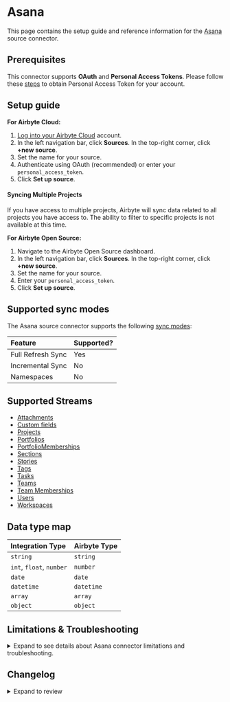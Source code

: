 # Asana

<HideInUI>

This page contains the setup guide and reference information for the [Asana](https://www.asana.com) source connector.

</HideInUI>

## Prerequisites

This connector supports **OAuth** and **Personal Access Tokens**. Please follow these [steps](https://developers.asana.com/docs/personal-access-token) to obtain Personal Access Token for your account.

## Setup guide

<!-- env:cloud -->

**For Airbyte Cloud:**

1. [Log into your Airbyte Cloud](https://cloud.airbyte.com/workspaces) account.
2. In the left navigation bar, click **Sources**. In the top-right corner, click **+new source**.
3. Set the name for your source.
4. Authenticate using OAuth (recommended) or enter your `personal_access_token`.
5. Click **Set up source**.

#### Syncing Multiple Projects

If you have access to multiple projects, Airbyte will sync data related to all projects you have access to. The ability to filter to specific projects is not available at this time.

<!-- /env:cloud -->

<!-- env:oss -->

**For Airbyte Open Source:**

1. Navigate to the Airbyte Open Source dashboard.
2. In the left navigation bar, click **Sources**. In the top-right corner, click **+new source**.
3. Set the name for your source.
4. Enter your `personal_access_token`.
5. Click **Set up source**.

<!-- /env:oss -->

<HideInUI>

## Supported sync modes

The Asana source connector supports the following [sync modes](https://docs.airbyte.com/cloud/core-concepts#connection-sync-modes):

| Feature           | Supported? |
| :---------------- | :--------- |
| Full Refresh Sync | Yes        |
| Incremental Sync  | No         |
| Namespaces        | No         |

## Supported Streams

- [Attachments](https://developers.asana.com/docs/attachments)
- [Custom fields](https://developers.asana.com/docs/custom-fields)
- [Projects](https://developers.asana.com/docs/projects)
- [Portfolios](https://developers.asana.com/docs/portfolios)
- [PortfolioMemberships](https://developers.asana.com/reference/portfolio-memberships)
- [Sections](https://developers.asana.com/docs/sections)
- [Stories](https://developers.asana.com/docs/stories)
- [Tags](https://developers.asana.com/docs/tags)
- [Tasks](https://developers.asana.com/docs/tasks)
- [Teams](https://developers.asana.com/docs/teams)
- [Team Memberships](https://developers.asana.com/docs/team-memberships)
- [Users](https://developers.asana.com/docs/users)
- [Workspaces](https://developers.asana.com/docs/workspaces)

## Data type map

| Integration Type         | Airbyte Type |
| :----------------------- | :----------- |
| `string`                 | `string`     |
| `int`, `float`, `number` | `number`     |
| `date`                   | `date`       |
| `datetime`               | `datetime`   |
| `array`                  | `array`      |
| `object`                 | `object`     |

## Limitations & Troubleshooting

<details>
<summary>
Expand to see details about Asana connector limitations and troubleshooting.
</summary>

### Connector limitations

#### Rate limiting

The connector is restricted by [Asana rate limits](https://developers.asana.com/docs/rate-limits).

### Troubleshooting

- If you encounter access errors while using **OAuth** authentication, please make sure you've followed this [Asana Article](https://developers.asana.com/docs/oauth).
- Check out common troubleshooting issues for the Asana source connector on our Airbyte Forum [here](https://github.com/airbytehq/airbyte/discussions).

</details>

## Changelog

<details>
  <summary>Expand to review</summary>

| Version | Date       | Pull Request                                             | Subject                                                           |
|:--------|:-----------|:---------------------------------------------------------|:------------------------------------------------------------------|
| 1.2.13 | 2024-10-19 | [47026](https://github.com/airbytehq/airbyte/pull/47026) | Update dependencies |
| 1.2.12 | 2024-10-12 | [46825](https://github.com/airbytehq/airbyte/pull/46825) | Update dependencies |
| 1.2.11 | 2024-10-05 | [46501](https://github.com/airbytehq/airbyte/pull/46501) | Update dependencies |
| 1.2.10 | 2024-09-28 | [46166](https://github.com/airbytehq/airbyte/pull/46166) | Update dependencies |
| 1.2.9 | 2024-09-21 | [45754](https://github.com/airbytehq/airbyte/pull/45754) | Update dependencies |
| 1.2.8 | 2024-09-14 | [45547](https://github.com/airbytehq/airbyte/pull/45547) | Update dependencies |
| 1.2.7 | 2024-09-07 | [45277](https://github.com/airbytehq/airbyte/pull/45277) | Update dependencies |
| 1.2.6 | 2024-08-31 | [44970](https://github.com/airbytehq/airbyte/pull/44970) | Update dependencies |
| 1.2.5 | 2024-08-24 | [44722](https://github.com/airbytehq/airbyte/pull/44722) | Update dependencies |
| 1.2.4 | 2024-08-17 | [44275](https://github.com/airbytehq/airbyte/pull/44275) | Update dependencies |
| 1.2.3 | 2024-08-12 | [43807](https://github.com/airbytehq/airbyte/pull/43807) | Update dependencies |
| 1.2.2 | 2024-08-10 | [43532](https://github.com/airbytehq/airbyte/pull/43532) | Update dependencies |
| 1.2.1 | 2024-08-03 | [43079](https://github.com/airbytehq/airbyte/pull/43079) | Update dependencies |
| 1.2.0 | 2024-07-27 | [42856](https://github.com/airbytehq/airbyte/pull/42856) | Add task & target data to stories compact stream |
| 1.1.1 | 2024-07-27 | [42801](https://github.com/airbytehq/airbyte/pull/42801) | Update dependencies |
| 1.1.0 | 2024-07-24 | [42488](https://github.com/airbytehq/airbyte/pull/42488) | Add task data to stories stream |
| 1.0.9 | 2024-07-20 | [42144](https://github.com/airbytehq/airbyte/pull/42144) | Update dependencies |
| 1.0.8 | 2024-07-13 | [41839](https://github.com/airbytehq/airbyte/pull/41839) | Update dependencies |
| 1.0.7 | 2024-07-10 | [41573](https://github.com/airbytehq/airbyte/pull/41573) | Update dependencies |
| 1.0.6 | 2024-07-09 | [41142](https://github.com/airbytehq/airbyte/pull/41142) | Update dependencies |
| 1.0.5 | 2024-07-06 | [40865](https://github.com/airbytehq/airbyte/pull/40865) | Update dependencies |
| 1.0.4 | 2024-06-25 | [40392](https://github.com/airbytehq/airbyte/pull/40392) | Update dependencies |
| 1.0.3 | 2024-06-22 | [40092](https://github.com/airbytehq/airbyte/pull/40092) | Update dependencies |
| 1.0.2 | 2024-06-18 | [39551](https://github.com/airbytehq/airbyte/pull/39551) | Fix pagination from offset to cursor based, Increment airbyte_cdk to ^1 |
| 1.0.1 | 2024-06-06 | [39249](https://github.com/airbytehq/airbyte/pull/39249) | [autopull] Upgrade base image to v1.2.2 |
| 1.0.0 | 2024-04-15 | [36697](https://github.com/airbytehq/airbyte/pull/36697) | Migrate to low code |
| 0.6.1 | 2023-11-13 | [31110](https://github.com/airbytehq/airbyte/pull/31110) | Fix hidden config access |
| 0.6.0 | 2023-11-03 | [31110](https://github.com/airbytehq/airbyte/pull/31110) | Add new stream Portfolio Memberships with Parent Portfolio |
| 0.5.0 | 2023-10-30 | [31114](https://github.com/airbytehq/airbyte/pull/31114) | Add Portfolios stream |
| 0.4.0 | 2023-10-24 | [31084](https://github.com/airbytehq/airbyte/pull/31084) | Add StoriesCompact stream |
| 0.3.0 | 2023-10-24 | [31634](https://github.com/airbytehq/airbyte/pull/31634) | Add OrganizationExports stream |
| 0.2.0 | 2023-10-17 | [31090](https://github.com/airbytehq/airbyte/pull/31090) | Add Attachments stream |
| 0.1.9 | 2023-10-16 | [31089](https://github.com/airbytehq/airbyte/pull/31089) | Add Events stream |
| 0.1.8 | 2023-10-16 | [31009](https://github.com/airbytehq/airbyte/pull/31009) | Add SectionsCompact stream |
| 0.1.7 | 2023-05-29 | [26716](https://github.com/airbytehq/airbyte/pull/26716) | Remove authSpecification from spec.json, use advancedAuth instead |
| 0.1.6 | 2023-05-26 | [26653](https://github.com/airbytehq/airbyte/pull/26653) | Fix order of authentication methods |
| 0.1.5 | 2022-11-16 | [19561](https://github.com/airbytehq/airbyte/pull/19561) | Added errors handling, updated SAT with new format |
| 0.1.4 | 2022-08-18 | [15749](https://github.com/airbytehq/airbyte/pull/15749) | Add cache to project stream |
| 0.1.3 | 2021-10-06 | [6832](https://github.com/airbytehq/airbyte/pull/6832) | Add oauth init flow parameters support |
| 0.1.2 | 2021-09-24 | [6402](https://github.com/airbytehq/airbyte/pull/6402) | Fix SAT tests: update schemas and invalid_config.json file |
| 0.1.1 | 2021-06-09 | [3973](https://github.com/airbytehq/airbyte/pull/3973) | Add entrypoint and bump version for connector |
| 0.1.0 | 2021-05-25 | [3510](https://github.com/airbytehq/airbyte/pull/3510) | New Source: Asana |

</details>

</HideInUI>
